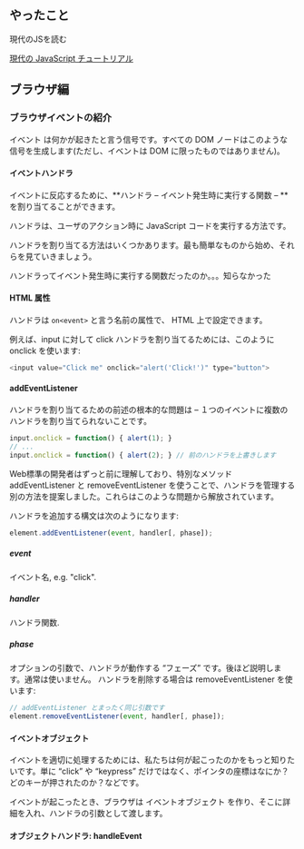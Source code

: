 ## やったこと
現代のJSを読む  

[現代の JavaScript チュートリアル](https://ja.javascript.info/)  


## ブラウザ編

### ブラウザイベントの紹介
イベント は何かが起きたと言う信号です。すべての DOM ノードはこのような信号を生成します(ただし、イベントは DOM に限ったものではありません)。  

#### イベントハンドラ
イベントに反応するために、**ハンドラ – イベント発生時に実行する関数 – **を割り当てることができます。

ハンドラは、ユーザのアクション時に JavaScript コードを実行する方法です。

ハンドラを割り当てる方法はいくつかあります。最も簡単なものから始め、それらを見ていきましょう。

ハンドラってイベント発生時に実行する関数だったのか。。。知らなかった


#### HTML 属性
ハンドラは `on<event>` と言う名前の属性で、 HTML 上で設定できます。

例えば、input に対して click ハンドラを割り当てるためには、このように onclick を使います:

```js
<input value="Click me" onclick="alert('Click!')" type="button">
```

#### addEventListener
ハンドラを割り当てるための前述の根本的な問題は – １つのイベントに複数のハンドラを割り当てられないことです。  

```js
input.onclick = function() { alert(1); }
// ...
input.onclick = function() { alert(2); } // 前のハンドラを上書きします
```

Web標準の開発者はずっと前に理解しており、特別なメソッド addEventListener と removeEventListener を使うことで、ハンドラを管理する別の方法を提案しました。これらはこのような問題から解放されています。

ハンドラを追加する構文は次のようになります:  

```js
element.addEventListener(event, handler[, phase]);
```

##### event
イベント名, e.g. "click".

##### handler
ハンドラ関数.

##### phase
オプションの引数で、ハンドラが動作する “フェーズ” です。後ほど説明します。通常は使いません。
ハンドラを削除する場合は removeEventListener を使います:

```js
// addEventListener とまったく同じ引数です
element.removeEventListener(event, handler[, phase]);
```

#### イベントオブジェクト
イベントを適切に処理するためには、私たちは何が起こったのかをもっと知りたいです。単に “click” や “keypress” だけではなく、ポインタの座標はなにか？どのキーが押されたのか？などです。

イベントが起こったとき、ブラウザは イベントオブジェクト を作り、そこに詳細を入れ、ハンドラの引数として渡します。  

#### オブジェクトハンドラ: handleEvent















